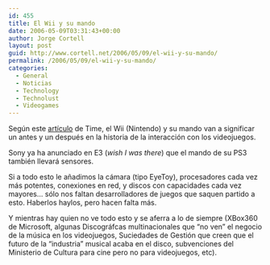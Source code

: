 ```yaml
---
id: 455
title: El Wii y su mando
date: 2006-05-09T03:31:43+00:00
author: Jorge Cortell
layout: post
guid: http://www.cortell.net/2006/05/09/el-wii-y-su-mando/
permalink: /2006/05/09/el-wii-y-su-mando/
categories:
  - General
  - Noticias
  - Technology
  - Technolust
  - Videogames
---
```

Según este [artí­culo](http://www.time.com/time/magazine/article/0,9171,1191861,00.html) de Time, el Wii (Nintendo) y su mando van a significar un antes y un después en la historia de la interacción con los videojuegos.

Sony ya ha anunciado en E3 (_wish I was there_) que el mando de su PS3 también llevará sensores.

Si a todo esto le añadimos la cámara (tipo EyeToy), procesadores cada vez más potentes, conexiones en red, y discos con capacidades cada vez mayores&#8230; sólo nos faltan desarrolladores de juegos que saquen partido a esto. Haberlos haylos, pero hacen falta más.

Y mientras hay quien no ve todo esto y se aferra a lo de siempre (XBox360 de Microsoft, algunas Discográfcas multinacionales que &#8220;no ven&#8221; el negocio de la música en los videojuegos, Suciedades de Gestión que creen que el futuro de la &#8220;industria&#8221; musical acaba en el disco, subvenciones del Ministerio de Cultura para cine pero no para videojuegos, etc).